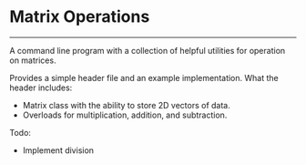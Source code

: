 # Matrix Operations

---

A command line program with a collection of helpful utilities for
operation on matrices.

Provides a simple header file and an example implementation.
What the header includes:
- Matrix class with the ability to store 2D vectors of data.
- Overloads for multiplication, addition, and subtraction.

Todo:
- Implement division
